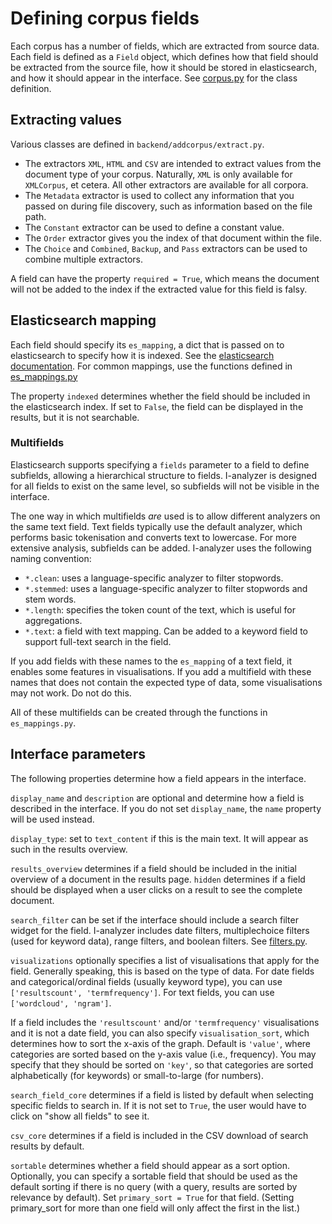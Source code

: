 # Defining corpus fields

Each corpus has a number of fields, which are extracted from source data. Each field is defined as a `Field` object, which defines how that field should be extracted from the source file, how it should be stored in elasticsearch, and how it should appear in the interface. See [corpus.py](../backend/addcorpus/corpus.py) for the class definition.

## Extracting values

Various classes are defined in `backend/addcorpus/extract.py`.

- The extractors `XML`, `HTML` and `CSV` are intended to extract values from the document type of your corpus. Naturally, `XML` is only available for `XMLCorpus`, et cetera. All other extractors are available for all corpora.
- The `Metadata` extractor is used to collect any information that you passed on during file discovery, such as information based on the file path.
- The `Constant` extractor can be used to define a constant value.
- The `Order` extractor gives you the index of that document within the file.
- The `Choice` and `Combined`, `Backup`, and `Pass` extractors can be used to combine multiple extractors.

A field can have the property `required = True`, which means the document will not be added to the index if the extracted value for this field is falsy.

## Elasticsearch mapping

Each field should specify its `es_mapping`, a dict that is passed on to elasticsearch to specify how it is indexed. See the [elasticsearch documentation](https://www.elastic.co/guide/en/elasticsearch/reference/current/mapping.html). For common mappings, use the functions defined in [es_mappings.py](../backend/addcorpus/es_mappings.py)

The property `indexed` determines whether the field should be included in the elasticsearch index. If set to `False`, the field can be displayed in the results, but it is not searchable.

### Multifields

Elasticsearch supports specifying a `fields` parameter to a field to define subfields, allowing a hierarchical structure to fields. I-analyzer is designed for all fields to exist on the same level, so subfields will not be visible in the interface.

The one way in which multifields _are_ used is to allow different analyzers on the same text field. Text fields typically use the default analyzer, which performs basic tokenisation and converts text to lowercase. For more extensive analysis, subfields can be added. I-analyzer uses the following naming convention:

- `*.clean`: uses a language-specific analyzer to filter stopwords.
- `*.stemmed`: uses a language-specific analyzer to filter stopwords and stem words.
- `*.length`: specifies the token count of the text, which is useful for aggregations.
- `*.text`: a field with text mapping. Can be added to a keyword field to support full-text search in the field.

If you add fields with these names to the `es_mapping` of a text field, it enables some features in visualisations. If you add a multifield with these names that does not contain the expected type of data, some visualisations may not work. Do not do this.

All of these multifields can be created through the functions in `es_mappings.py`.

## Interface parameters

The following properties determine how a field appears in the interface.

`display_name` and `description` are optional and determine how a field is described in the interface. If you do not set `display_name`, the `name` property will be used instead.

`display_type`: set to `text_content` if this is the main text. It will appear as such in the results overview.

`results_overview` determines if a field should be included in the initial overview of a document in the results page. `hidden` determines if a field should be displayed when a user clicks on a result to see the complete document.

`search_filter` can be set if the interface should include a search filter widget for the field. I-analyzer includes date filters, multiplechoice filters (used for keyword data), range filters, and boolean filters. See [filters.py](../backend/addcorpus/filters.py).

`visualizations` optionally specifies a list of visualisations that apply for the field. Generally speaking, this is based on the type of data. For date fields and categorical/ordinal fields (usually keyword type), you can use `['resultscount', 'termfrequency']`. For text fields, you can use `['wordcloud', 'ngram']`.

If a field includes the `'resultscount'` and/or `'termfrequency'` visualisations and it is not a date field, you can also specify `visualisation_sort`, which determines how to sort the x-axis of the graph. Default is `'value'`, where categories are sorted based on the y-axis value (i.e., frequency). You may specify that they should be sorted on `'key'`, so that categories are sorted alphabetically (for keywords) or small-to-large (for numbers).

`search_field_core` determines if a field is listed by default when selecting specific fields to search in. If it is not set to `True`, the user would have to click on "show all fields" to see it.

`csv_core` determines if a field is included in the CSV download of search results by default.

`sortable` determines whether a field should appear as a sort option. Optionally, you can specify a sortable field that should be used as the default sorting if there is no query (with a query, results are sorted by relevance by default). Set `primary_sort = True` for that field. (Setting primary_sort for more than one field will only affect the first in the list.)
